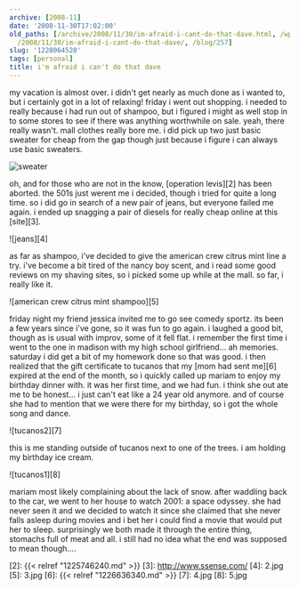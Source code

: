 ```yaml
---
archive: [2008-11]
date: '2008-11-30T17:02:00'
old_paths: [/archive/2008/11/30/im-afraid-i-cant-do-that-dave.html, /wp/2008/11/30/im-afraid-i-cant-do-that-dave/,
  /2008/11/30/im-afraid-i-cant-do-that-dave/, /blog/257]
slug: '1228064520'
tags: [personal]
title: i'm afraid i can't do that dave
---
```


my vacation is almost over. i didn't get nearly as much done as i wanted
to, but i certainly got in a lot of relaxing! friday i went out shopping.
i needed to really because i had run out of shampoo, but i figured i might
as well stop in to some stores to see if there was anything worthwhile on
sale. yeah, there really wasn't. mall clothes really bore me. i did pick
up two just basic sweater for cheap from the gap though just because
i figure i can always use basic sweaters.

![sweater][1]

oh, and for those who are not in the know, [operation levis][2] has been
aborted. the 501s just werent me i decided, though i tried for quite
a long time. so i did go in search of a new pair of jeans, but everyone
failed me again. i ended up snagging a pair of diesels for really cheap
online at this [site][3].

![jeans][4]

as far as shampoo, i've decided to give the american crew citrus mint line
a try. i've become a bit tired of the nancy boy scent, and i read some
good reviews on my shaving sites, so i picked some up while at the mall.
so far, i really like it.

![american crew citrus mint shampoo][5]

friday night my friend jessica invited me to go see comedy sportz. its
been a few years since i've gone, so it was fun to go again. i laughed
a good bit, though as is usual with improv, some of it fell flat.
i remember the first time i went to the one in madison with my high school
girlfriend... ah memories. saturday i did get a bit of my homework done so
that was good. i then realized that the gift certificate to tucanos that
my [mom had sent me][6] expired at the end of the month, so i quickly
called up mariam to enjoy my birthday dinner with. it was her first time,
and we had fun. i think she out ate me to be honest... i just can't eat
like a 24 year old anymore. and of course she had to mention that we were
there for my birthday, so i got the whole song and dance.

![tucanos2][7]

this is me standing outside of tucanos next to one of the trees. i am
holding my birthday ice cream.

![tucanos1][8]

mariam most likely complaining about the lack of snow. after waddling back
to the car, we went to her house to watch 2001: a space odyssey. she had
never seen it and we decided to watch it since she claimed that she never
falls asleep during movies and i bet her i could find a movie that would
put her to sleep. surprisingly we both made it through the entire thing,
stomachs full of meat and all. i still had no idea what the end was
supposed to mean though....

[1]: 1.jpg
[2]: {{< relref "1225746240.md" >}}
[3]: http://www.ssense.com/
[4]: 2.jpg
[5]: 3.jpg
[6]: {{< relref "1226636340.md" >}}
[7]: 4.jpg
[8]: 5.jpg


